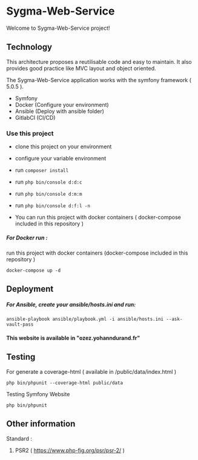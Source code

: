 # Sygma-Web-Service

Welcome to Sygma-Web-Service project!

## Technology 

This architecture proposes a reutilisable code and easy to maintain. It also provides good practice like MVC layout and object oriented.

The Sygma-Web-Service application works with the symfony framework ( 5.0.5 ).

- Symfony
- Docker (Configure your environment)
- Ansible (Deploy with ansible folder)
- GitlabCI (CI/CD)

### Use this project 

-  clone this project on your environment 
-  configure your variable environment
-  run `composer install`
-  run `php bin/console d:d:c`
-  run `php bin/console d:m:m`
-  run `php bin/console d:f:l -n`

-  You can run this project with docker containers ( docker-compose included in this repository )

##### For Docker run :

run this project with docker containers (docker-compose included in this repository )
```
docker-compose up -d
```

## Deployment

##### For Ansible, create your ansible/hosts.ini and run:
```
ansible-playbook ansible/playbook.yml -i ansible/hosts.ini --ask-vault-pass
```

#### This website is available in "ozez.yohanndurand.fr"

## Testing 

For generate a coverage-html ( available in /public/data/index.html )

```
php bin/phpunit --coverage-html public/data 
```

Testing Symfony Website

```
php bin/phpunit
```

## Other information 

Standard :
1. PSR2 ( https://www.php-fig.org/psr/psr-2/ )